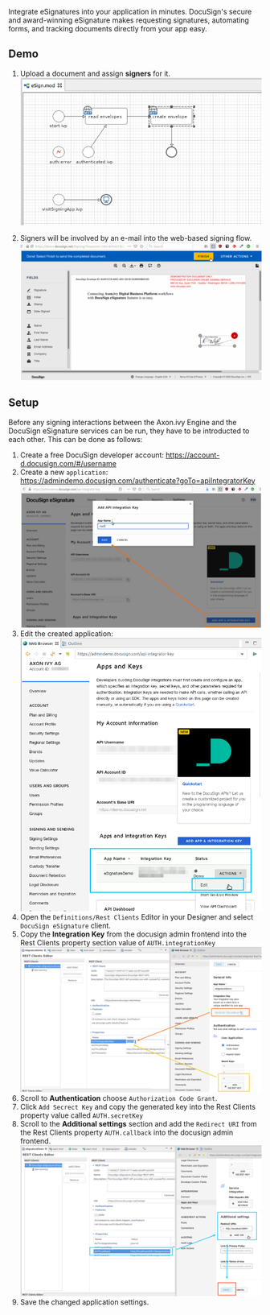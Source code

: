 Integrate eSignatures into your application in minutes. DocuSign's secure and award-winning eSignature makes requesting signatures, automating forms, and tracking documents directly from your app easy.

## Demo

1. Upload a document and assign **signers** for it.
![signing-process](doc/images/eSignDocumentProcess.png)

1. Signers will be involved by an e-mail into the web-based signing flow.
![place-signature](doc/images/docuSign_finish.png)

## Setup

Before any signing interactions between the Axon.ivy Engine and the DocuSign eSignature services can be run, they have to be introducted to each other. This can be done as follows:

1. Create a free DocuSign developer account: https://account-d.docusign.com/#/username
1. Create a new `application`: https://admindemo.docusign.com/authenticate?goTo=apiIntegratorKey
![create-app](doc/images/createAnApp.png)
1. Edit the created application:
![integration-key](doc/images/editApplication.png)
1. Open the `Definitions/Rest Clients` Editor in your Designer and select `DocuSign eSignature` client.
1. Copy the **Integration Key** from the docusign admin frontend into the Rest Clients property section value of `AUTH.integrationKey`
![integration-key](doc/images/copyIntegrationKeyAndSecret.png)
1. Scroll to **Authentication** choose `Authorization Code Grant`.
1. Click `Add Secrect Key` and copy the generated key into the Rest Clients property value called `AUTH.secretKey`
1. Scroll to the **Additional settings** section and add the `Redirect URI` from the Rest Clients property `AUTH.callback` into the docusign admin frontend.
![integration-key](doc/images/configureRedirectUri.png)
1. Save the changed application settings.

